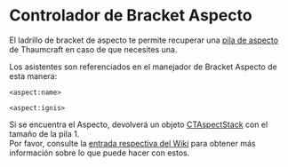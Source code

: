 # Controlador de Bracket Aspecto

El ladrillo de bracket de aspecto te permite recuperar una [pila de aspecto](/Mods/Modtweaker/Thaumcraft/Aspects/CTAspectStack/) de Thaumcraft en caso de que necesites una.

Los asistentes son referenciados en el manejador de Bracket Aspecto de esta manera:

```zenscript
<aspect:name>

<aspect:ignis>
```

Si se encuentra el Aspecto, devolverá un objeto [CTAspectStack](/Mods/Modtweaker/Thaumcraft/Aspects/CTAspectStack/) con el tamaño de la pila 1.  
Por favor, consulte la [entrada respectiva del Wiki](/Mods/Modtweaker/Thaumcraft/Aspects/CTAspectStack/) para obtener más información sobre lo que puede hacer con estos.